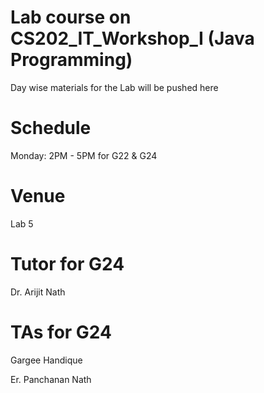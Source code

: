 # Lab course on CS202_IT_Workshop_I (Java Programming)
Day wise materials for the Lab will be pushed here 


# Schedule 

Monday: 2PM - 5PM for G22 & G24

# Venue 

Lab 5

# Tutor for G24

Dr. Arijit Nath

# TAs for G24

Gargee Handique 

Er. Panchanan Nath 


 
